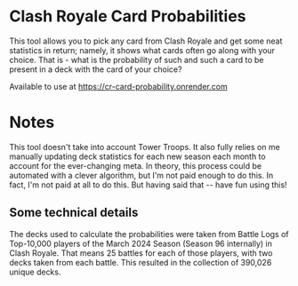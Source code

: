# Clash Royale Card Probabilities

This tool allows you to pick any card from Clash Royale and get some neat statistics in return; namely, it shows what cards often go along with your choice. 
That is - what is the probability of such and such a card to be present in a deck with the card of your choice?


Available to use at https://cr-card-probability.onrender.com



# Notes

This tool doesn't take into account Tower Troops. It also fully relies on me manually updating deck statistics for each new season each month to account for the ever-changing meta. In theory, this process could be automated with a clever algorithm, but I'm not paid enough to do this. In fact, I'm not paid at all to do this. But having said that -- have fun using this!

## Some technical details

The decks used to calculate the probabilities were taken from Battle Logs of Top-10,000 players of the March 2024 Season (Season 96 internally) in Clash Royale. That means 25 battles for each of those players, with two decks taken from each battle. This resulted in the collection of 390,026 unique decks.
